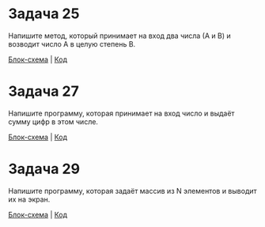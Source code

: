 # Задача 25
Напишите метод, который принимает на вход два числа (А и В) и возводит число А в целую степень В.

[Блок-схема](ex25/diagram25.png)  |  [Код](ex25/Program.cs)

# Задача 27
Напишите программу, которая принимает на вход число  и выдаёт сумму цифр в этом числе.

[Блок-схема](ex27/diagram27.png)  |  [Код](ex27/Program.cs)

# Задача 29
Напишите программу, которая задаёт массив из N элементов и выводит их на экран.

[Блок-схема](ex29/diagram.drawio)  |  [Код](ex29/Program.cs)